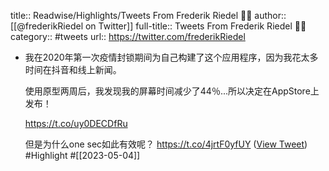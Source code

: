 title:: Readwise/Highlights/Tweets From Frederik Riedel 🐻‍❄️
author:: [[@frederikRiedel on Twitter]]
full-title:: Tweets From Frederik Riedel 🐻‍❄️
category:: #tweets
url:: https://twitter.com/frederikRiedel

- 我在2020年第一次疫情封锁期间为自己构建了这个应用程序，因为我花太多时间在抖音和线上新闻。
  
  使用原型两周后，我发现我的屏幕时间减少了44％...所以决定在AppStore上发布！
  
  https://t.co/uy0DECDfRu
  
  但是为什么one sec如此有效呢？ https://t.co/4jrtF0yfUY ([View Tweet](https://twitter.com/frederikRiedel/status/1634500783772147712)) #Highlight #[[2023-05-04]]